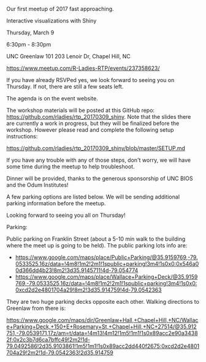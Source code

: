 Our first meetup of 2017 fast approaching.

Interactive visualizations with Shiny

Thursday, March 9

6:30pm - 8:30pm

UNC Greenlaw 101
203 Lenoir Dr, Chapel Hill, NC

https://www.meetup.com/R-Ladies-RTP/events/237358623/

If you have already RSVPed yes, we look forward to seeing you on Thursday. If not, there are still a few seats left.

The agenda is on the event website.

The workshop materials will be posted at this GitHub repo: https://github.com/rladies/rtp_20170309_shiny. Note that the slides there are currently a work in progress, but they will be finalized before the workshop. However please read and complete the following setup instructions:

https://github.com/rladies/rtp_20170309_shiny/blob/master/SETUP.md

If you have any trouble with any of those steps, don't worry, we will have some time during the meetup to help troubleshoot.

Dinner will be provided, thanks to the generous sponsorship of UNC BIOS and the Odum Institutes!

A few parking options are listed below. We will be sending additional parking information before the meetup.

Looking forward to seeing you all on Thursday!


Parking:

Public parking on Franklin Street (about a 5-10 min walk to the building where the meet up is going to be held). The public parking lots info are:

  - https://www.google.com/maps/place/Public+Parking/@35.9159769,-79.0533525,16z/data=!4m8!1m2!2m1!1spublic+parking!3m4!1s0x0:0x546a00d366dd4b23!8m2!3d35.9145711!4d-79.054774
  - https://www.google.com/maps/place/Wallace+Parking+Deck/@35.9159769,-79.0533525,16z/data=!4m8!1m2!2m1!1spublic+parking!3m4!1s0x0:0xcd2d2e4801704a29!8m2!3d35.914759!4d-79.0542363

They are two huge parking decks opposite each other. Walking directions to Greenlaw from there is:

https://www.google.com/maps/dir/Greenlaw+Hall,+Chapel+Hill,+NC/Wallace+Parking+Deck,+150+E+Rosemary+St,+Chapel+Hill,+NC+27514/@35.912751,-79.0539171,17z/am=t/data=!4m13!4m12!1m5!1m1!1s0x89acc2e90a34382f:0x2c3b7d6ca7bffc49!2m2!1d-79.0492586!2d35.9103861!1m5!1m1!1s0x89acc2dd440f2675:0xcd2d2e4801704a29!2m2!1d-79.0542363!2d35.914759